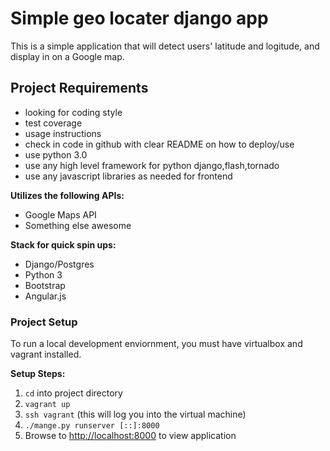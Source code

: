 # Simple geo locater django app

This is a simple application that will detect users' latitude and logitude, and display in on a Google map.

## Project Requirements
- looking for coding style 
- test coverage 
- usage instructions 
- check in code in github with clear README on how to deploy/use 
- use python 3.0 
- use any high level framework for python django,flash,tornado
- use any javascript libraries as needed for frontend 

**Utilizes the following APIs:**

- Google Maps API
- Something else awesome

**Stack for quick spin ups:**

- Django/Postgres
- Python 3
- Bootstrap
- Angular.js

### Project Setup
To run a local development enviornment, you must have virtualbox and vagrant installed.

**Setup Steps:**

1. `cd` into project directory
2. `vagrant up`
3. `ssh vagrant` (this will log you into the virtual machine)
4. `./mange.py runserver [::]:8000`
3. Browse to <http://localhost:8000> to view application


